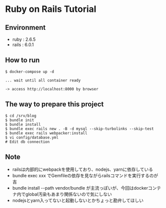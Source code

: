 # Ruby on Rails Tutorial

## Environment
- ruby : 2.6.5
- rails : 6.0.1

## How to run
```
$ docker-compose up -d

... wait until all container ready

-> access http://localhost:8000 by browser
```

## 

## The way to prepare this project
```
$ cd /srv/blog
$ bundle init
$ bundle install
$ bundle exec rails new . -B -d mysql --skip-turbolinks --skip-test
$ bundle exec rails webpacker:install
$ vi config/database.yml
# Edit db connection
```

## Note
- railsは内部的にwebpackを使用しており、nodejs、yarnに依存している
- bundle exec xxx でGemfileの依存を見ながらrailsコマンドを実行するのが吉
- bundle install --path vendor/bundle が主流っぽいが、今回はdockerコンテナ内でglobal汚染もあまり関係ないので気にしない
- nodejsとyarn入ってないと起動しないとかちょっと勘弁してほしい
